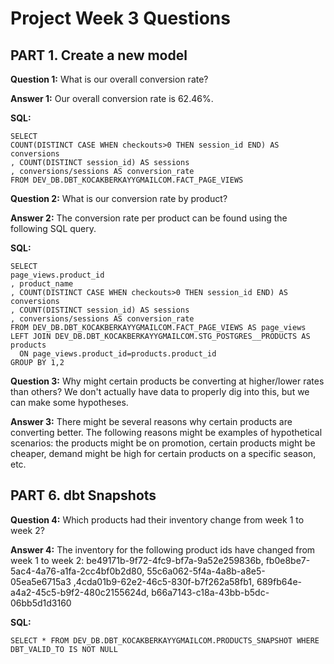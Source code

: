 # Project Week 3 Questions

## PART 1. Create a new model

**Question 1:** What is our overall conversion rate?

**Answer 1:** Our overall conversion rate is 62.46%.

**SQL:**
```
SELECT 
COUNT(DISTINCT CASE WHEN checkouts>0 THEN session_id END) AS conversions
, COUNT(DISTINCT session_id) AS sessions
, conversions/sessions AS conversion_rate
FROM DEV_DB.DBT_KOCAKBERKAYYGMAILCOM.FACT_PAGE_VIEWS
```

**Question 2:** What is our conversion rate by product?

**Answer 2:** The conversion rate per product can be found using the following SQL query.

**SQL:**
```
SELECT
page_views.product_id
, product_name
, COUNT(DISTINCT CASE WHEN checkouts>0 THEN session_id END) AS conversions
, COUNT(DISTINCT session_id) AS sessions
, conversions/sessions AS conversion_rate
FROM DEV_DB.DBT_KOCAKBERKAYYGMAILCOM.FACT_PAGE_VIEWS AS page_views
LEFT JOIN DEV_DB.DBT_KOCAKBERKAYYGMAILCOM.STG_POSTGRES__PRODUCTS AS products
  ON page_views.product_id=products.product_id
GROUP BY 1,2
```

**Question 3:** Why might certain products be converting at higher/lower rates than others? We don't actually have data to properly dig into this, but we can make some hypotheses. 

**Answer 3:** There might be several reasons why certain products are converting better. The following reasons might be examples of hypothetical scenarios: the products might be on promotion, certain products might be cheaper, demand might be high for certain products on a specific season, etc. 

## PART 6. dbt Snapshots

**Question 4:** Which products had their inventory change from week 1 to week 2?

**Answer 4:** The inventory for the following product ids have changed from week 1 to week 2: 
be49171b-9f72-4fc9-bf7a-9a52e259836b, fb0e8be7-5ac4-4a76-a1fa-2cc4bf0b2d80, 55c6a062-5f4a-4a8b-a8e5-05ea5e6715a3
,4cda01b9-62e2-46c5-830f-b7f262a58fb1, 689fb64e-a4a2-45c5-b9f2-480c2155624d, b66a7143-c18a-43bb-b5dc-06bb5d1d3160

**SQL:**
```
SELECT * FROM DEV_DB.DBT_KOCAKBERKAYYGMAILCOM.PRODUCTS_SNAPSHOT WHERE DBT_VALID_TO IS NOT NULL
```